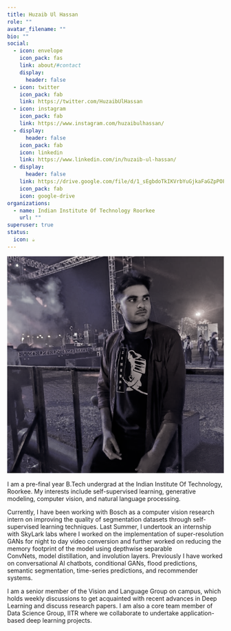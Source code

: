 ```yaml
---
title: Huzaib Ul Hassan
role: ""
avatar_filename: ""
bio: ""
social:
  - icon: envelope
    icon_pack: fas
    link: about/#contact
    display:
      header: false
  - icon: twitter
    icon_pack: fab
    link: https://twitter.com/HuzaibUlHassan
  - icon: instagram
    icon_pack: fab
    link: https://www.instagram.com/huzaibulhassan/
  - display:
      header: false
    icon_pack: fab
    icon: linkedin
    link: https://www.linkedin.com/in/huzaib-ul-hassan/
  - display:
      header: false
    link: https://drive.google.com/file/d/1_sEgbdoTkIKVrbYuGjkaFaGZpPOFeouM/view?usp=sharing
    icon_pack: fab
    icon: google-drive
organizations:
  - name: Indian Institute Of Technology Roorkee
    url: ""
superuser: true
status:
  icon: ☕️
---
```

![My Photo](huzaib.png)

I am a pre-final year B.Tech undergrad at the Indian Institute Of Technology, Roorkee. My interests include self-supervised learning, generative modeling, computer vision, and natural language processing. 

Currently, I have been working with Bosch as a computer vision research intern on improving the quality of segmentation datasets through self-supervised learning techniques. Last Summer, I undertook an internship with SkyLark labs where I worked on the implementation of super-resolution GANs for night to day video conversion and further worked on reducing the memory footprint of the model using depthwise separable ConvNets, model distillation, and involution layers. Previously I have worked on conversational AI chatbots, conditional GANs, flood predictions, semantic segmentation, time-series predictions, and recommender systems. 

I am a senior member of the Vision and Language Group on campus, which holds weekly discussions to get acquainted with recent advances in Deep Learning and discuss research papers. I am also a core team member of Data Science Group, IITR where we collaborate to undertake application-based deep learning projects.